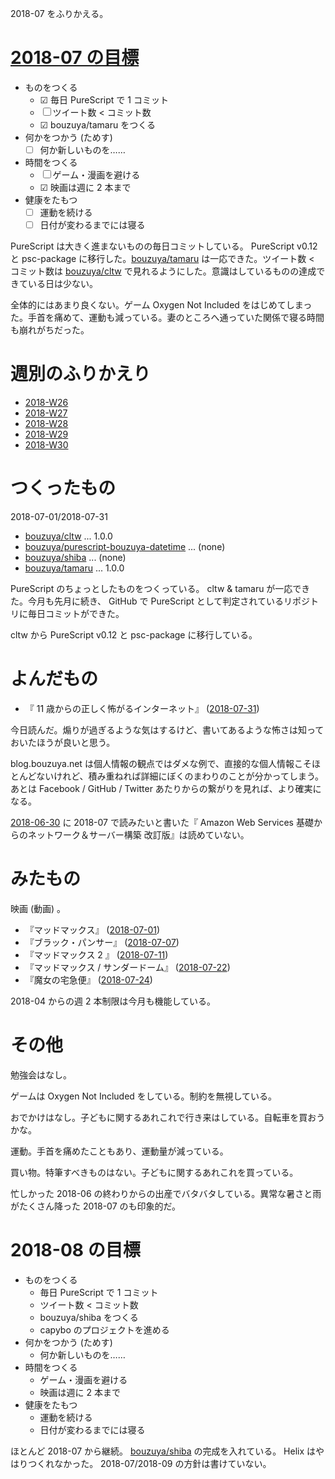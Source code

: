 2018-07 をふりかえる。

# [2018-07 の目標][2018-06-30]

- ものをつくる
  - ☑ 毎日 PureScript で 1 コミット
  - ☐ ツイート数 < コミット数
  - ☑ bouzuya/tamaru をつくる
- 何かをつかう (ためす)
  - ☐ 何か新しいものを……
- 時間をつくる
  - ☐ ゲーム・漫画を避ける
  - ☑ 映画は週に 2 本まで
- 健康をたもつ
  - ☐ 運動を続ける
  - ☐ 日付が変わるまでには寝る

PureScript は大きく進まないものの毎日コミットしている。 PureScript v0.12 と psc-package に移行した。[bouzuya/tamaru][] は一応できた。ツイート数 < コミット数は [bouzuya/cltw][] で見れるようにした。意識はしているものの達成できている日は少ない。

全体的にはあまり良くない。ゲーム Oxygen Not Included をはじめてしまった。手首を痛めて、運動も減っている。妻のところへ通っていた関係で寝る時間も崩れがちだった。

# 週別のふりかえり

- [2018-W26][2018-07-01]
- [2018-W27][2018-07-08]
- [2018-W28][2018-07-15]
- [2018-W29][2018-07-22]
- [2018-W30][2018-07-30]

# つくったもの

2018-07-01/2018-07-31

- [bouzuya/cltw][] ... 1.0.0
- [bouzuya/purescript-bouzuya-datetime][] ... (none)
- [bouzuya/shiba][] ... (none)
- [bouzuya/tamaru][] ... 1.0.0

PureScript のちょっとしたものをつくっている。 cltw & tamaru が一応できた。今月も先月に続き、 GitHub で PureScript として判定されているリポジトリに毎日コミットができた。

cltw から PureScript v0.12 と psc-package に移行している。

# よんだもの

- 『 11 歳からの正しく怖がるインターネット』 ([2018-07-31][])

今日読んだ。煽りが過ぎるような気はするけど、書いてあるような怖さは知っておいたほうが良いと思う。

blog.bouzuya.net は個人情報の観点ではダメな例で、直接的な個人情報こそほとんどないけれど、積み重ねれば詳細にぼくのまわりのことが分かってしまう。あとは Facebook / GitHub / Twitter あたりからの繋がりを見れば、より確実になる。

[2018-06-30][] に 2018-07 で読みたいと書いた『 Amazon Web Services 基礎からのネットワーク＆サーバー構築 改訂版』は読めていない。

# みたもの

映画 (動画) 。

- 『マッドマックス』 ([2018-07-01][])
- 『ブラック・パンサー』 ([2018-07-07][])
- 『マッドマックス 2 』 ([2018-07-11][])
- 『マッドマックス / サンダードーム』 ([2018-07-22][])
- 『魔女の宅急便』 ([2018-07-24][])

2018-04 からの週 2 本制限は今月も機能している。

# その他

勉強会はなし。

ゲームは Oxygen Not Included をしている。制約を無視している。

おでかけはなし。子どもに関するあれこれで行き来はしている。自転車を買おうかな。

運動。手首を痛めたこともあり、運動量が減っている。

買い物。特筆すべきものはない。子どもに関するあれこれを買っている。

忙しかった 2018-06 の終わりからの出産でバタバタしている。異常な暑さと雨がたくさん降った 2018-07 のも印象的だ。

# 2018-08 の目標

- ものをつくる
  - 毎日 PureScript で 1 コミット
  - ツイート数 < コミット数
  - bouzuya/shiba をつくる
  - capybo のプロジェクトを進める
- 何かをつかう (ためす)
  - 何か新しいものを……
- 時間をつくる
  - ゲーム・漫画を避ける
  - 映画は週に 2 本まで
- 健康をたもつ
  - 運動を続ける
  - 日付が変わるまでには寝る

ほとんど 2018-07 から継続。 [bouzuya/shiba][] の完成を入れている。 Helix はやはりつくれなかった。 2018-07/2018-09 の方針は書けていない。

[2018-06-30]: https://blog.bouzuya.net/2018/06/30/
[2018-07-01]: https://blog.bouzuya.net/2018/07/01/
[2018-07-07]: https://blog.bouzuya.net/2018/07/07/
[2018-07-08]: https://blog.bouzuya.net/2018/07/08/
[2018-07-11]: https://blog.bouzuya.net/2018/07/11/
[2018-07-15]: https://blog.bouzuya.net/2018/07/15/
[2018-07-22]: https://blog.bouzuya.net/2018/07/22/
[2018-07-24]: https://blog.bouzuya.net/2018/07/24/
[2018-07-30]: https://blog.bouzuya.net/2018/07/30/
[2018-07-31]: https://blog.bouzuya.net/2018/07/31/
[bouzuya/cltw]: https://github.com/bouzuya/cltw
[bouzuya/purescript-bouzuya-datetime]: https://github.com/bouzuya/purescript-bouzuya-datetime
[bouzuya/shiba]: https://github.com/bouzuya/shiba
[bouzuya/tamaru]: https://github.com/bouzuya/tamaru
